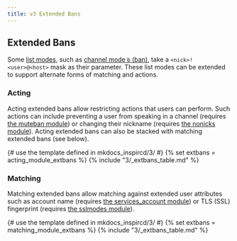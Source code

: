 ```yaml
---
title: v3 Extended Bans
---
```


## Extended Bans

Some [list modes](/3/channel-modes), such as [channel mode `b` (ban)](/3/channel-modes), take a `<nick>!<user>@<host>` mask as their parameter. These list modes can be extended to support alternate forms of matching and actions.

### Acting

Acting extended bans allow restricting actions that users can perform. Such actions can include preventing a user from speaking in a channel (requires [the muteban module](/3/modules/muteban)) or changing their nickname (requires [the nonicks module](/3/modules/nonicks)). Acting extended bans can also be stacked with matching extended bans (see below).

{# use the template defined in mkdocs_inspircd/3/ #}
{% set extbans = acting_module_extbans %}
{% include "3/_extbans_table.md" %}

### Matching

Matching extended bans allow matching against extended user attributes such as account name (requires [the services_account module](/3/modules/services_account)) or TLS (SSL) fingerprint (requires [the sslmodes module](/3/modules/sslmodes)).

{# use the template defined in mkdocs_inspircd/3/ #}
{% set extbans = matching_module_extbans %}
{% include "3/_extbans_table.md" %}
